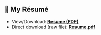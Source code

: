 ## 📄 My Résumé
- View/Download: **[Resume (PDF)](https://github.com/Dexter087/Dexter087/blob/main/Resume.pdf)**
- Direct download (raw file): **[Resume.pdf](https://raw.githubusercontent.com/Dexter087/Dexter087/main/Resume.pdf)**

<!--
**Dexter087/Dexter087** is a ✨ _special_ ✨ repository because its `README.md` (this file) appears on your GitHub profile.

Here are some ideas to get you started:

- 🔭 I’m currently working on ...
- 🌱 I’m currently learning ...
- 👯 I’m looking to collaborate on ...
- 🤔 I’m looking for help with ...
- 💬 Ask me about ...
- 📫 How to reach me: ...
- 😄 Pronouns: ...
- ⚡ Fun fact: ...
-->
